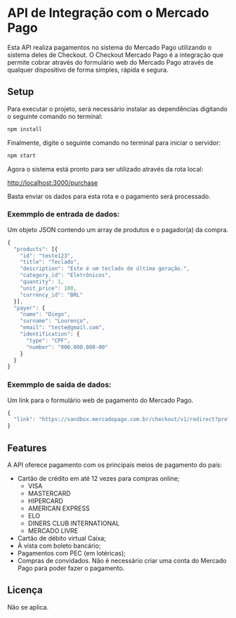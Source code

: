 # API de Integração com o Mercado Pago

Esta API realiza pagamentos no sistema do Mercado Pago utilizando o sistema deles de Checkout. O Checkout Mercado Pago é a integração que permite cobrar através do  formulário web do Mercado Pago através de qualquer dispositivo de forma simples, rápida e segura.

## Setup

Para executar o projeto, será necessário instalar as dependências digitando o seguinte comando no terminal:

```bash
npm install
```

Finalmente, digite o seguinte comando no terminal para iniciar o servidor:

```bash
npm start
```
Agora o sistema está pronto para ser utilizado através da rota local:

[http://localhost:3000/purchase](http://localhost:3000/purchase)

Basta enviar os dados para esta rota e o pagamento será processado.

### Exemmplo de entrada de dados:

Um objeto JSON contendo um array de produtos e o pagador(a) da compra.
 
```javascript
{
  "products": [{
    "id": "teste123",
    "title": "Teclado",
    "description": "Este é um teclado de última geração.",
    "category_id": "Eletrônicos",
    "quantity": 1,
    "unit_price": 100,
    "currency_id": "BRL"
  }],
  "payer": {
    "name": "Diego",
    "surname": "Lourenço",
    "email": "teste@gmail.com",
    "identification": {
      "type": "CPF",
      "number": "000.000.000-00"
    }
  }
}
```
### Exemmplo de saída de dados:

Um link para o formulário web de pagamento do Mercado Pago.

```javascript
{
  "link": "https://sandbox.mercadopago.com.br/checkout/v1/redirect?pref_id=582599346-5beacae6-271f-4254-90ea-5960a00046c0"
}
```

## Features

A API oferece pagamento com os principais meios de pagamento do país:

* Cartão de crédito em até 12 vezes para compras online;
  - VISA
  - MASTERCARD
  - HIPERCARD
  - AMERICAN EXPRESS
  - ELO
  - DINERS CLUB INTERNATIONAL
  - MERCADO LIVRE
* Cartão de débito virtual Caixa;
* À vista com boleto bancário;
* Pagamentos com PEC (em lotéricas);
* Compras de convidados. Não é necessário criar uma conta do Mercado Pago para poder fazer o pagamento.

## Licença

Não se aplica.
